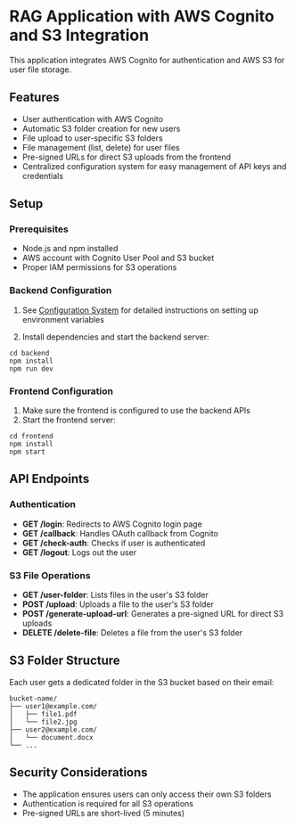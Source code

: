 # RAG Application with AWS Cognito and S3 Integration

This application integrates AWS Cognito for authentication and AWS S3 for user file storage.

## Features

- User authentication with AWS Cognito
- Automatic S3 folder creation for new users
- File upload to user-specific S3 folders
- File management (list, delete) for user files
- Pre-signed URLs for direct S3 uploads from the frontend
- Centralized configuration system for easy management of API keys and credentials

## Setup

### Prerequisites

- Node.js and npm installed
- AWS account with Cognito User Pool and S3 bucket
- Proper IAM permissions for S3 operations

### Backend Configuration

1. See [Configuration System](backend/CONFIG_SETUP.md) for detailed instructions on setting up environment variables

2. Install dependencies and start the backend server:

```
cd backend
npm install
npm run dev
```

### Frontend Configuration

1. Make sure the frontend is configured to use the backend APIs
2. Start the frontend server:

```
cd frontend
npm install
npm start
```

## API Endpoints

### Authentication

- **GET /login**: Redirects to AWS Cognito login page
- **GET /callback**: Handles OAuth callback from Cognito
- **GET /check-auth**: Checks if user is authenticated
- **GET /logout**: Logs out the user

### S3 File Operations

- **GET /user-folder**: Lists files in the user's S3 folder
- **POST /upload**: Uploads a file to the user's S3 folder
- **POST /generate-upload-url**: Generates a pre-signed URL for direct S3 uploads
- **DELETE /delete-file**: Deletes a file from the user's S3 folder

## S3 Folder Structure

Each user gets a dedicated folder in the S3 bucket based on their email:
```
bucket-name/
├── user1@example.com/
│   ├── file1.pdf
│   └── file2.jpg
├── user2@example.com/
│   └── document.docx
└── ...
```

## Security Considerations

- The application ensures users can only access their own S3 folders
- Authentication is required for all S3 operations
- Pre-signed URLs are short-lived (5 minutes) 